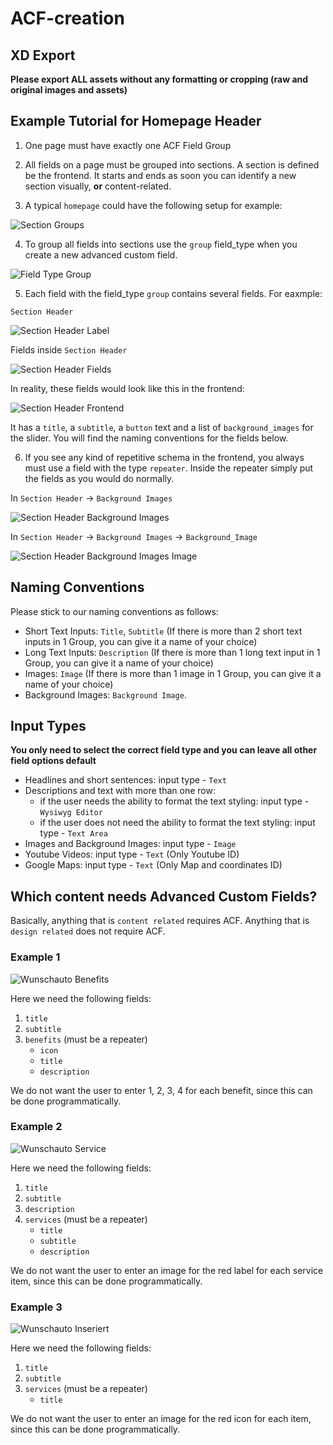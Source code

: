 # ACF-creation

## XD Export

**Please export ALL assets without any formatting or cropping (raw and original images and assets)**

## Example Tutorial for  Homepage Header

1. One page must have exactly one ACF Field Group

2. All fields on a page must be grouped into sections. A section is defined be the frontend. It starts and ends as soon you can identify a new section visually, **or** content-related.

3. A typical `homepage` could have the following setup for example:

![Section Groups](https://github.com/Webhikers-Interntal-Docs/ACF-creation/blob/main/section-groups-en.png)

4. To group all fields into sections use the `group` field_type when you create a new advanced custom field.

![Field Type Group](https://github.com/Webhikers-Interntal-Docs/ACF-creation/blob/main/field-type-group.png)

5. Each field with the field_type `group` contains several fields. For eaxmple:

`Section Header`

![Section Header Label](https://github.com/Webhikers-Interntal-Docs/ACF-creation/blob/main/section-header-label.png)

Fields inside `Section Header`

![Section Header Fields](https://github.com/Webhikers-Interntal-Docs/ACF-creation/blob/main/section-header-fields.png)

In reality, these fields would look like this in the frontend:

![Section Header Frontend](https://github.com/Webhikers-Interntal-Docs/ACF-creation/blob/main/section-header-frontend.png)

It has a `title`, a `subtitle`, a `button` text and a list of `background_images` for the slider. You will find the naming conventions for the fields below.

6. If you see any kind of repetitive schema in the frontend, you always must use a field with the type `repeater`. Inside the repeater simply put the fields as you would do normally.

In `Section Header` -> `Background Images`

![Section Header Background Images](https://github.com/Webhikers-Interntal-Docs/ACF-creation/blob/main/section-header-background-images.png)

In `Section Header` -> `Background Images` -> `Background_Image`

![Section Header Background Images Image](https://github.com/Webhikers-Interntal-Docs/ACF-creation/blob/main/section-header-background-images-image.png)

## Naming Conventions

Please stick to our naming conventions as follows:

- Short Text Inputs: `Title`, `Subtitle` (If there is more than 2 short text inputs in 1 Group, you can give it a name of your choice)
- Long Text Inputs: `Description` (If there is more than 1 long text input in 1 Group, you can give it a name of your choice)
- Images: `Image` (If there is more than 1 image in 1 Group, you can give it a name of your choice)
- Background Images: `Background Image`.

## Input Types

**You only need to select the correct field type and you can leave all other field options default**

- Headlines and short sentences: input type - `Text`
- Descriptions and text with more than one row:
  - if the user needs the ability to format the text styling: input type - `Wysiwyg Editor`
  - if the user does not need the ability to format the text styling: input type - `Text Area`
- Images and Background Images: input type - `Image`
- Youtube Videos: input type - `Text` (Only Youtube ID)
- Google Maps: input type - `Text` (Only Map and coordinates ID)

## Which content needs Advanced Custom Fields?

Basically, anything that is `content related` requires ACF. Anything that is `design related` does not require ACF.

### Example 1

![Wunschauto Benefits](https://github.com/Webhikers-Interntal-Docs/ACF-creation/blob/main/wunschauto-benefits.png)

Here we need the following fields:

1. `title`
2. `subtitle`
3. `benefits` (must be a repeater)
    - `icon`
    - `title`
    - `description`

We do not want the user to enter 1, 2, 3, 4 for each benefit, since this can be done programmatically.

### Example 2

![Wunschauto Service](https://github.com/Webhikers-Interntal-Docs/ACF-creation/blob/main/wunschauto-service.png)

Here we need the following fields:

1. `title`
2. `subtitle`
3. `description`
4. `services` (must be a repeater)
    - `title`
    - `subtitle`
    - `description`

We do not want the user to enter an image for the red label for each service item, since this can be done programmatically.


### Example 3

![Wunschauto Inseriert](https://github.com/Webhikers-Interntal-Docs/ACF-creation/blob/main/wunschauto-inseriert.png)

Here we need the following fields:

1. `title`
2. `subtitle`
3. `services` (must be a repeater)
    - `title`

We do not want the user to enter an image for the red icon for each item, since this can be done programmatically.
